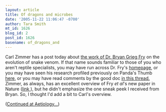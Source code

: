```yaml
---
layout: article
title: Of dragons and microbes
date: '2005-11-22 11:06:47 -0700'
author: Tara Smith
mt_id: 1626
blog_id: 2
post_id: 1626
basename: of_dragons_and
---
```

<img src="http://komodo.procombel.be/images/dragon.jpg" alt="" style="float:left;" /> Carl Zimmer has a post today about [the work of Dr. Bryan Grieg Fry](http://www.corante.com/loom/archives/2005/11/21/which_came_first_the_snake_or_the_venom.php) on the evolution of snake venom.  If that name sounds familiar to those of you who aren't reptile specialists, you may have run across Dr. Fry's [homepage](http://www.venomdoc.com/), or you may have seen his research profiled previously on Panda's Thumb [here](http://www.pandasthumb.org/pt-archives/000946.html), or you may have read comments by the good doc [in this thread.](/archives/2005/11/in-the-its-so-s.html#comment-54890)  Zimmer, as always, has an excellent overview of Fry _et al_'s new paper in Nature ([link ](http://www.nature.com/nature/journal/vaop/ncurrent/abs/nature04328.html)), but he didn't emphasize the one sneak peek I received from Bryan.  So, I thought I'd add a bit to Carl's overview.  

([Continued at Aetiology...](http://aetiology.blogspot.com/2005/11/of-dragons-and-microbes.html))
